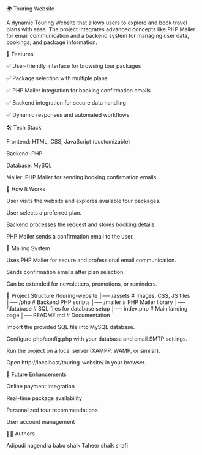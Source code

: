 🌍 Touring Website

A dynamic Touring Website that allows users to explore and book travel plans with ease. The project integrates advanced concepts like PHP Mailer for email communication and a backend system for managing user data, bookings, and package information.

🚀 Features

✅ User-friendly interface for browsing tour packages

✅ Package selection with multiple plans

✅ PHP Mailer integration for booking confirmation emails

✅ Backend integration for secure data handling

✅ Dynamic responses and automated workflows

🛠️ Tech Stack

Frontend: HTML, CSS, JavaScript (customizable)

Backend: PHP

Database: MySQL

Mailer: PHP Mailer for sending booking confirmation emails

📌 How It Works

User visits the website and explores available tour packages.

User selects a preferred plan.

Backend processes the request and stores booking details.

PHP Mailer sends a confirmation email to the user.

📧 Mailing System

Uses PHP Mailer for secure and professional email communication.

Sends confirmation emails after plan selection.

Can be extended for newsletters, promotions, or reminders.

📂 Project Structure
/touring-website
│── /assets        # Images, CSS, JS files
│── /php           # Backend PHP scripts
│── /mailer        # PHP Mailer library
│── /database      # SQL files for database setup
│── index.php      # Main landing page
│── README.md      # Documentation

Import the provided SQL file into MySQL database.

Configure php/config.php with your database and email SMTP settings.

Run the project on a local server (XAMPP, WAMP, or similar).

Open http://localhost/touring-website/ in your browser.

🌟 Future Enhancements

Online payment integration

Real-time package availability

Personalized tour recommendations

User account management

👨‍💻 Authors

Adipudi nagendra babu
shaik Taheer
shaik shafi
